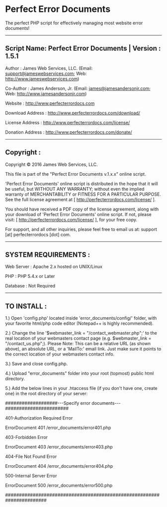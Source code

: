 Perfect Error Documents
=======================

The perfect PHP script for effectively managing most website error documents! 

-----------------------------------------------------------------------
Script Name: Perfect Error Documents | Version : 1.5.1
-----------------------------------------------------------------------

Author : James Web Services, LLC. (Email: support@jameswebservices.com; Web: http://www.jameswebservices.com)

Co-Author : James Anderson, Jr. (Email: james@jamesandersonjr.com; Web: http://www.jamesandersonjr.com)

Website : http://www.perfecterrordocs.com

Download Address : http://www.perfecterrordocs.com/download/

License Address : http://www.perfecterrordocs.com/license/

Donation Address : http://www.perfecterrordocs.com/donate/

-----------------------------------------------------------------------
Copyright :
-----------------------------------------------------------------------

Copyright © 2016 James Web Services, LLC.


This file is part of the "Perfect Error Documents v.1.x.x" online script.

'Perfect Error Documents' online script is distributed in the hope that it will be useful, but WITHOUT ANY WARRANTY; without even the implied warranty of MERCHANTABILITY or FITNESS FOR A PARTICULAR PURPOSE. See the full license agreement at [ http://perfecterrordocs.com/license/ ].

You should have received a PDF copy of the license agreement, along with your download of 'Perfect Error Documents' online script. If not, please visit: [ http://perfecterrordocs.com/license/ ], for your free copy.

For support, and all other inquiries, please feel free to email us at: support [at] perfecterrordocs [dot] com.

-----------------------------------------------------------------------
SYSTEM REQUIREMENTS :
-----------------------------------------------------------------------

Web Server : Apache 2.x hosted on UNIX/Linux

PHP : PHP 5.4.x or Later

Database : Not Required

-----------------------------------------------------------------------
TO INSTALL :
-----------------------------------------------------------------------

1.) Open 'config.php' located inside 'error_documents/config/' folder, with your favorite html/php code editor (Notepad++ is highly recommended).

2.) Change the line '$webmaster_link = "/contact_webmaster.php";' to the real location of your webmasters contact page (e.g. $webmaster_link = "/contact_us.php";).
    Please Note: This can be a relative URL (as shown above), an absolute URL, or a 'MailTo:' email link. Just make sure it points to the correct location of your webmasters contact info.

3.) Save and close config.php.

4.) Upload "error_documents" folder into your root (topmost) public html directory. 

5.) Add the below lines in your .htaccess file (if you don't have one, create one) in the root directory of your server:


###################---Specify error documents---#######################

401-Authorization Required Error
 
ErrorDocument 401 /error_documents/error401.php

403-Forbidden Error
 
ErrorDocument 403 /error_documents/error403.php

404-File Not Found Error
 
ErrorDocument 404 /error_documents/error404.php

500-Internal Server Error
 
ErrorDocument 500 /error_documents/error500.php

#######################################################################
